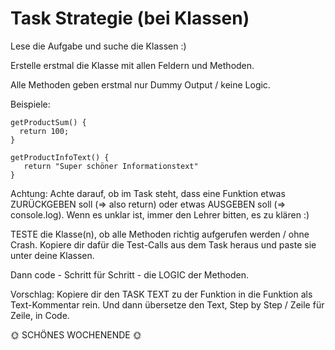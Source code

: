 # Task Strategie (bei Klassen)

Lese die Aufgabe und suche die Klassen :)

Erstelle erstmal die Klasse mit allen Feldern und Methoden.

Alle Methoden geben erstmal nur Dummy Output / keine Logic.

Beispiele:
```
getProductSum() {
  return 100;
}

getProductInfoText() {
   return "Super schöner Informationstext"
}

```

Achtung:
Achte darauf, ob im Task steht, dass eine Funktion etwas ZURÜCKGEBEN soll (=> also return) oder etwas AUSGEBEN soll (=> console.log).
Wenn es unklar ist, immer den Lehrer bitten, es zu klären :)

TESTE die Klasse(n), ob alle Methoden richtig aufgerufen werden / ohne Crash.
Kopiere dir dafür die Test-Calls aus dem Task heraus und paste sie unter deine Klassen.

Dann code - Schritt für Schritt - die LOGIC der Methoden.

Vorschlag:
Kopiere dir den TASK TEXT zu der Funktion in die Funktion als Text-Kommentar rein.
Und dann übersetze den Text, Step by Step / Zeile für Zeile, in Code.


🌞 SCHÖNES WOCHENENDE 🌞

